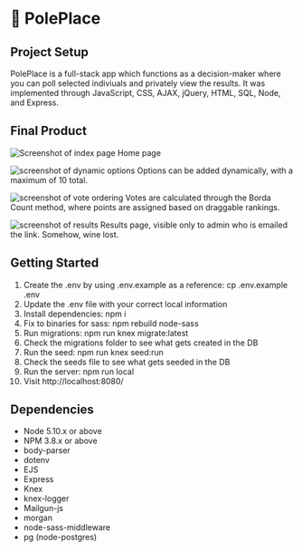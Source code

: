 # :triangular_flag_on_post: PolePlace 

## Project Setup

PolePlace is a full-stack app which functions as a decision-maker where you can poll selected indiviuals and privately view the results. It was implemented through JavaScript, CSS, AJAX, jQuery, HTML, SQL, Node, and Express.

## Final Product

![Screenshot of index page](https://github.com/rachie-dxo/midterm/blob/master/docs/homepage.png)
Home page

![screenshot of dynamic options](https://github.com/rachie-dxo/midterm/blob/master/docs/dynamic-options.gif)
Options can be added dynamically, with a maximum of 10 total.

![screenshot of vote ordering](https://github.com/rachie-dxo/midterm/blob/master/docs/dynamic-reorder-vote.gif)
Votes are calculated through the Borda Count method, where points are assigned based on draggable rankings.

![screenshot of results](https://github.com/rachie-dxo/midterm/blob/master/docs/chart.png)
Results page, visible only to admin who is emailed the link. Somehow, wine lost.

## Getting Started

1. Create the .env by using .env.example as a reference: cp .env.example .env
2. Update the .env file with your correct local information
3. Install dependencies: npm i
4. Fix to binaries for sass: npm rebuild node-sass
5. Run migrations: npm run knex migrate:latest
6. Check the migrations folder to see what gets created in the DB
7. Run the seed: npm run knex seed:run
8. Check the seeds file to see what gets seeded in the DB
9. Run the server: npm run local
10. Visit http://localhost:8080/

## Dependencies

- Node 5.10.x or above
- NPM 3.8.x or above
- body-parser
- dotenv
- EJS
- Express
- Knex
- knex-logger
- Mailgun-js
- morgan
- node-sass-middleware
- pg (node-postgres)
